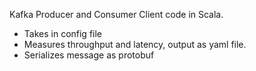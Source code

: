 Kafka Producer and Consumer Client code in Scala.
- Takes in config file
- Measures throughput and latency, output as yaml file.
- Serializes message as protobuf
